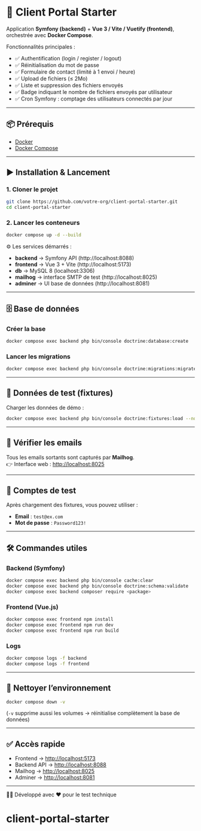 # 🚀 Client Portal Starter

Application **Symfony (backend)** + **Vue 3 / Vite / Vuetify (frontend)**, orchestrée avec **Docker Compose**.  

Fonctionnalités principales :
- ✅ Authentification (login / register / logout)
- ✅ Réinitialisation du mot de passe
- ✅ Formulaire de contact (limité à 1 envoi / heure)
- ✅ Upload de fichiers (≤ 2Mo)
- ✅ Liste et suppression des fichiers envoyés
- ✅ Badge indiquant le nombre de fichiers envoyés par utilisateur
- ✅ Cron Symfony : comptage des utilisateurs connectés par jour

---

## 📦 Prérequis

- [Docker](https://docs.docker.com/get-docker/)
- [Docker Compose](https://docs.docker.com/compose/)

---

## ▶️ Installation & Lancement

### 1. Cloner le projet
```bash
git clone https://github.com/votre-org/client-portal-starter.git
cd client-portal-starter
```

### 2. Lancer les conteneurs
```bash
docker compose up -d --build
```

⚙️ Les services démarrés :
- **backend** → Symfony API (http://localhost:8088)
- **frontend** → Vue 3 + Vite (http://localhost:5173)
- **db** → MySQL 8 (localhost:3306)
- **mailhog** → interface SMTP de test (http://localhost:8025)
- **adminer** → UI base de données (http://localhost:8081)

---

## 🗄️ Base de données

### Créer la base
```bash
docker compose exec backend php bin/console doctrine:database:create
```

### Lancer les migrations
```bash
docker compose exec backend php bin/console doctrine:migrations:migrate --no-interaction
```

---

## 🧪 Données de test (fixtures)

Charger les données de démo :
```bash
docker compose exec backend php bin/console doctrine:fixtures:load --no-interaction
```

---

## 📧 Vérifier les emails

Tous les emails sortants sont capturés par **Mailhog**.  
👉 Interface web : [http://localhost:8025](http://localhost:8025)

---

## 🔐 Comptes de test

Après chargement des fixtures, vous pouvez utiliser :

- **Email** : `test@ex.com`  
- **Mot de passe** : `Password123!`

---

## 🛠️ Commandes utiles

### Backend (Symfony)
```bash
docker compose exec backend php bin/console cache:clear
docker compose exec backend php bin/console doctrine:schema:validate
docker compose exec backend composer require <package>
```

### Frontend (Vue.js)
```bash
docker compose exec frontend npm install
docker compose exec frontend npm run dev
docker compose exec frontend npm run build
```

### Logs
```bash
docker compose logs -f backend
docker compose logs -f frontend
```

---

## 🧹 Nettoyer l’environnement

```bash
docker compose down -v
```

(`-v` supprime aussi les volumes → réinitialise complètement la base de données)

---

## ✅ Accès rapide

- Frontend → [http://localhost:5173](http://localhost:5173)  
- Backend API → [http://localhost:8088](http://localhost:8088)  
- Mailhog → [http://localhost:8025](http://localhost:8025)  
- Adminer → [http://localhost:8081](http://localhost:8081)  

---

👨‍💻 Développé avec ❤️ pour le test technique
# client-portal-starter
